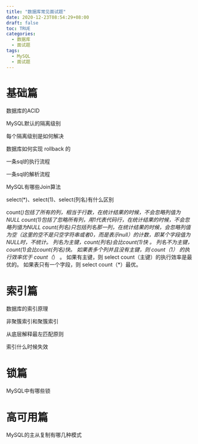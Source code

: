 ```yaml
---
title: "数据库常见面试题"
date: 2020-12-23T08:54:29+08:00
draft: false
toc: TRUE
categories:
  - 数据库
  - 面试题
tags:
  - MySQL
  - 面试题
---
```


# 基础篇



数据库的ACID



MySQL默认的隔离级别



每个隔离级别是如何解决



数据库如何实现 rollback 的



一条sql的执行流程





一条sql的解析流程





MySQL有哪些Join算法


 select(*)、select(1)、select(列名)有什么区别

count(*)包括了所有的列，相当于行数，在统计结果的时候，不会忽略列值为NULL
count(1)包括了忽略所有列，用1代表代码行，在统计结果的时候，不会忽略列值为NULL
count(列名)只包括列名那一列，在统计结果的时候，会忽略列值为空（这里的空不是只空字符串或者0，而是表示null）的计数，即某个字段值为NULL时，不统计。
列名为主键，count(列名)会比count(1)快 。
列名不为主键，count(1)会比count(列名)快。
如果表多个列并且没有主键，则 count（1） 的执行效率优于 count（*） 。
如果有主键，则 select count（主键）的执行效率是最优的。
如果表只有一个字段，则 select count（*）最优。



# 索引篇



数据库的索引原理



非聚簇索引和聚簇索引

从底层解释最左匹配原则



索引什么时候失效





# 锁篇

MySQL中有哪些锁



# 高可用篇

MySQL的主从复制有哪几种模式



